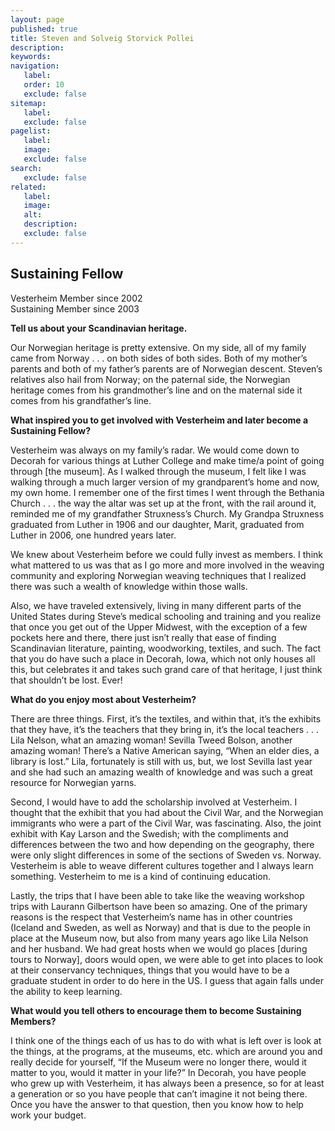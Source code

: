 ```yaml
---
layout: page
published: true
title: Steven and Solveig Storvick Pollei
description:
keywords:
navigation:
   label:
   order: 10
   exclude: false
sitemap:
   label:
   exclude: false
pagelist:
   label:
   image:
   exclude: false  
search:
   exclude: false
related:
   label:
   image:
   alt:
   description:
   exclude: false
---
```

## Sustaining Fellow <br />
Vesterheim Member since 2002 <br />
Sustaining Member since 2003

**Tell us about your Scandinavian heritage.**

Our Norwegian heritage is pretty extensive. On my side, all of my family came from Norway . . . on both sides of both sides. Both of my mother’s parents and both of my father’s parents are of Norwegian descent. Steven’s relatives also hail from Norway; on the paternal side, the Norwegian heritage comes from his grandmother’s line and on the maternal side it comes from his grandfather’s line.

**What inspired you to get involved with Vesterheim and later become a Sustaining Fellow?**

Vesterheim was always on my family’s radar. We would come down to Decorah for various things at Luther College and make time/a point of going through [the museum]. As I walked through the museum, I felt like I was walking through a much larger version of my grandparent’s home and now, my own home.  I remember one of the first times I went through the Bethania Church . . . the way the altar was set up at the front, with the rail around it, reminded me of my grandfather Struxness’s Church. My Grandpa Struxness graduated from Luther in 1906 and our daughter, Marit, graduated from Luther in 2006, one hundred years later.

We knew about Vesterheim before we could fully invest as members. I think what mattered to us was that as I go more and more involved in the weaving community and exploring Norwegian weaving techniques that I realized there was such a wealth of knowledge within those walls.

Also, we have traveled extensively, living in many different parts of the United States during Steve’s medical schooling and training and you realize that once you get out of the Upper Midwest, with the exception of a few pockets here and there, there just isn’t really that ease of finding Scandinavian literature, painting, woodworking, textiles, and such. The fact that you do have such a place in Decorah, Iowa, which not only houses all this, but celebrates it and takes such grand care of that heritage, I just think that shouldn’t be lost. Ever!

**What do you enjoy most about Vesterheim?**

There are three things. First, it’s the textiles, and within that, it’s the exhibits that they have, it’s the teachers that they bring in, it’s the local teachers . . . Lila Nelson, what an amazing woman! Sevilla Tweed Bolson, another amazing woman! There’s a Native American saying, “When an elder dies, a library is lost.”  Lila, fortunately is still with us, but, we lost Sevilla last year and she had such an amazing wealth of knowledge and was such a great resource for Norwegian yarns. 

Second, I would have to add the scholarship involved at Vesterheim. I thought that the exhibit that you had about the Civil War, and the Norwegian immigrants who were a part of the Civil War, was fascinating. Also, the joint exhibit with Kay Larson and the Swedish; with the compliments and differences between the two and how depending on the geography, there were only slight differences in some of the sections of Sweden vs. Norway. Vesterheim is able to weave different cultures together and I always learn something. Vesterheim to me is a kind of continuing education.

Lastly, the trips that I have been able to take like the weaving workshop trips with Laurann Gilbertson have been so amazing. One of the primary reasons is the respect that Vesterheim’s name has in other countries (Iceland and Sweden, as well as Norway) and that is due to the people in place at the Museum now, but also from many years ago like Lila Nelson and her husband. We had great hosts when we would go places [during tours to Norway], doors would open, we were able to get into places to look at their conservancy techniques, things that you would have to be a graduate student in order to do here in the US. I guess that again falls under the ability to keep learning.

**What would you tell others to encourage them to become Sustaining Members?**

I think one of the things each of us has to do with what is left over is look at the things, at the programs, at the museums, etc. which are around you and really decide for yourself, “If the Museum were no longer there, would it matter to you, would it matter in your life?” In Decorah, you have people who grew up with Vesterheim, it has always been a presence, so for at least a generation or so you have people that can’t imagine it not being there. Once you have the answer to that question, then you know how to help work your budget.